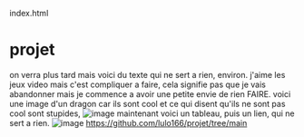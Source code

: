 index.html
# projet
on verra plus tard mais voici du texte qui ne sert a rien, environ.
j'aime les jeux video mais c'est compliquer a faire, cela signifie pas que je vais abandonner mais je commence a avoir une petite envie de rien FAIRE.
voici une image d'un dragon car ils sont cool et ce qui disent qu'ils ne sont pas cool sont stupides, 
![image](https://github.com/lulo166/projet/assets/146172440/44263fec-74c8-4977-a0fe-de1f60ad7f80)
maintenant voici un tableau, puis un lien, qui ne sert a rien.
![image](https://github.com/lulo166/projet/assets/146172440/68cf2e32-ca62-4246-bc61-783e3cfb65f6)
https://github.com/lulo166/projet/tree/main
